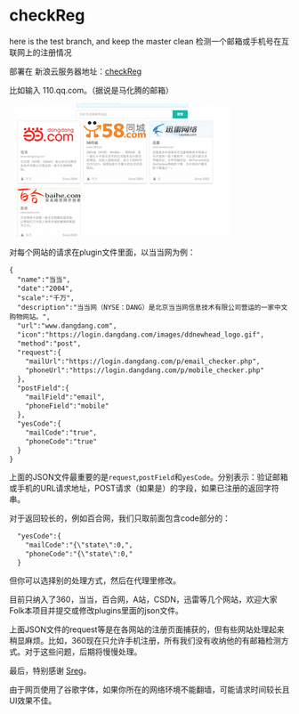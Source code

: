 # checkReg
here is the test branch, and keep the master clean
检测一个邮箱或手机号在互联网上的注册情况

部署在 新浪云服务器地址：[checkReg](http://checkreg.sinaapp.com/)

比如输入 110.qq.com。（据说是马化腾的邮箱）

![demo](demo.png)


对每个网站的请求在plugin文件里面，以当当网为例：

```
{
  "name":"当当",
  "date":"2004",
  "scale":"千万",
  "description":"当当网（NYSE：DANG）是北京当当网信息技术有限公司营运的一家中文购物网站。",
  "url":"www.dangdang.com",
  "icon":"https://login.dangdang.com/images/ddnewhead_logo.gif",
  "method":"post",
  "request":{
    "mailUrl":"https://login.dangdang.com/p/email_checker.php",
    "phoneUrl":"https://login.dangdang.com/p/mobile_checker.php"
  },
  "postField":{
    "mailField":"email",
    "phoneField":"mobile"
  },
  "yesCode":{
    "mailCode":"true",
    "phoneCode":"true"
  }
}
```
上面的JSON文件最重要的是`request`,`postField`和`yesCode`。分别表示：验证邮箱或手机的URL请求地址，POST请求（如果是）的字段，如果已注册的返回字符串。

对于返回较长的，例如百合网，我们只取前面包含code部分的：

```
  "yesCode":{
    "mailCode":"{\"state\":0,",
    "phoneCode":"{\"state\":0,"
  }
```
但你可以选择别的处理方式，然后在代理里修改。

目前只纳入了360，当当，百合网，A站，CSDN，迅雷等几个网站，欢迎大家Folk本项目并提交或修改plugins里面的json文件。

上面JSON文件的request等是在各网站的注册页面捕获的，但有些网站处理起来稍显麻烦。比如，360现在只允许手机注册，所有我们没有收纳他的有邮箱检测方式。对于这些问题，后期将慢慢处理。

最后，特别感谢 [Sreg](https://github.com/ff0000team/Sreg)。

由于网页使用了谷歌字体，如果你所在的网络环境不能翻墙，可能请求时间较长且UI效果不佳。



